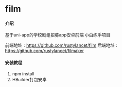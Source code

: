 # film

#### 介绍
基于uni-app的学校剧组招募app安卓前端
小白练手项目

前端地址：https://github.com/rustylancet/film
后端地址：https://github.com/rustylancet/filmaker

#### 安装教程

1.  npm install
2.  HBuilder打包安卓
